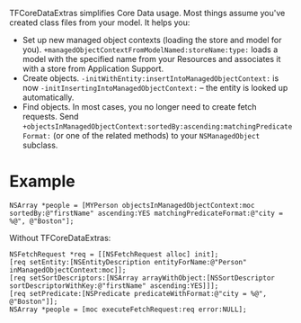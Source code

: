 TFCoreDataExtras simplifies Core Data usage. Most things assume you've created class files from your model. It helps you:

* Set up new managed object contexts (loading the store and model for you). `+managedObjectContextFromModelNamed:storeName:type:` loads a model with the specified name from your Resources and associates it with a store from Application Support.
* Create objects. `-initWithEntity:insertIntoManagedObjectContext:` is now `-initInsertingIntoManagedObjectContext:` – the entity is looked up automatically.
* Find objects. In most cases, you no longer need to create fetch requests. Send `+objectsInManagedObjectContext:sortedBy:ascending:matchingPredicateFormat:` (or one of the related methods) to your `NSManagedObject` subclass.

Example
==

	NSArray *people = [MYPerson objectsInManagedObjectContext:moc sortedBy:@"firstName" ascending:YES matchingPredicateFormat:@"city = %@", @"Boston"];

Without TFCoreDataExtras:

	NSFetchRequest *req = [[NSFetchRequest alloc] init];
	[req setEntity:[NSEntityDescription entityForName:@"Person" inManagedObjectContext:moc]];
	[req setSortDescriptors:[NSArray arrayWithObject:[NSSortDescriptor sortDescriptorWithKey:@"firstName" ascending:YES]]];
	[req setPredicate:[NSPredicate predicateWithFormat:@"city = %@", @"Boston"]];
	NSArray *people = [moc executeFetchRequest:req error:NULL];